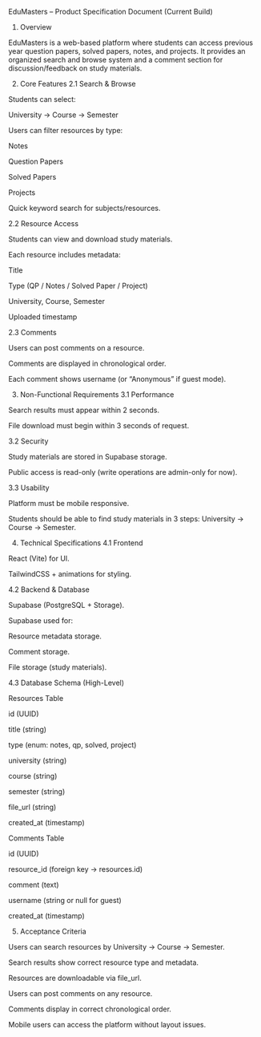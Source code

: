 EduMasters – Product Specification Document (Current Build)
1. Overview

EduMasters is a web-based platform where students can access previous year question papers, solved papers, notes, and projects. It provides an organized search and browse system and a comment section for discussion/feedback on study materials.

2. Core Features
2.1 Search & Browse

Students can select:

University → Course → Semester

Users can filter resources by type:

Notes

Question Papers

Solved Papers

Projects

Quick keyword search for subjects/resources.

2.2 Resource Access

Students can view and download study materials.

Each resource includes metadata:

Title

Type (QP / Notes / Solved Paper / Project)

University, Course, Semester

Uploaded timestamp

2.3 Comments

Users can post comments on a resource.

Comments are displayed in chronological order.

Each comment shows username (or “Anonymous” if guest mode).

3. Non-Functional Requirements
3.1 Performance

Search results must appear within 2 seconds.

File download must begin within 3 seconds of request.

3.2 Security

Study materials are stored in Supabase storage.

Public access is read-only (write operations are admin-only for now).

3.3 Usability

Platform must be mobile responsive.

Students should be able to find study materials in 3 steps: University → Course → Semester.

4. Technical Specifications
4.1 Frontend

React (Vite) for UI.

TailwindCSS + animations for styling.

4.2 Backend & Database

Supabase (PostgreSQL + Storage).

Supabase used for:

Resource metadata storage.

Comment storage.

File storage (study materials).

4.3 Database Schema (High-Level)

Resources Table

id (UUID)

title (string)

type (enum: notes, qp, solved, project)

university (string)

course (string)

semester (string)

file_url (string)

created_at (timestamp)

Comments Table

id (UUID)

resource_id (foreign key → resources.id)

comment (text)

username (string or null for guest)

created_at (timestamp)

5. Acceptance Criteria

Users can search resources by University → Course → Semester.

Search results show correct resource type and metadata.

Resources are downloadable via file_url.

Users can post comments on any resource.

Comments display in correct chronological order.

Mobile users can access the platform without layout issues.